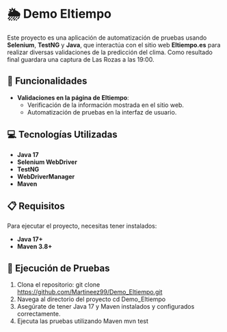 # 🌦️ Demo Eltiempo

Este proyecto es una aplicación de automatización de pruebas usando **Selenium**, **TestNG** y **Java**, que interactúa con el sitio web **Eltiempo.es** para realizar diversas validaciones de la predicción del clima. Como resultado final guardara una captura de Las Rozas a las 19:00.

## 🌟 Funcionalidades

- **Validaciones en la página de Eltiempo**:
  - Verificación de la información mostrada en el sitio web.
  - Automatización de pruebas en la interfaz de usuario.

## 💻 Tecnologías Utilizadas

- **Java 17**
- **Selenium WebDriver**
- **TestNG**
- **WebDriverManager**
- **Maven** 

## 📋 Requisitos

Para ejecutar el proyecto, necesitas tener instalados:

- **Java 17+**
- **Maven 3.8+**

## 🚀 Ejecución de Pruebas

1. Clona el repositorio:
   git clone https://github.com/Martineez99/Demo_Eltiempo.git
2. Navega al directorio del proyecto
   cd Demo_Eltiempo
3. Asegúrate de tener Java 17 y Maven instalados y configurados correctamente.
4. Ejecuta las pruebas utilizando Maven
   mvn test


